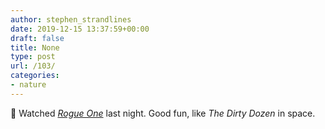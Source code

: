 ```yaml
---
author: stephen_strandlines
date: 2019-12-15 13:37:59+00:00
draft: false
title: None
type: post
url: /103/
categories:
- nature
---
```


🎥 Watched [_Rogue One_](https://www.imdb.com/title/tt3748528/) last night. Good fun, like _The Dirty Dozen_ in space.
